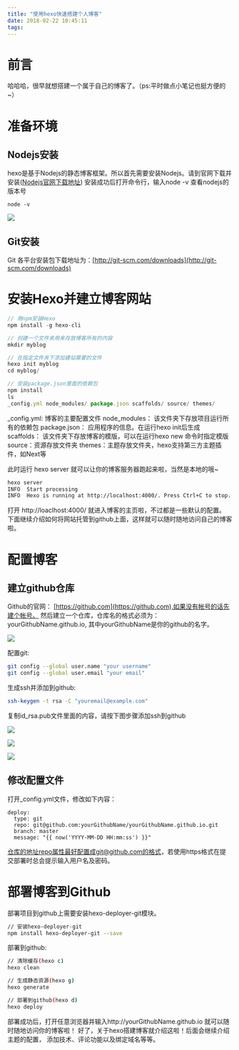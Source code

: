 ```yaml
---
title: "使用hexo快速搭建个人博客"
date: 2018-02-22 10:45:11
tags:
---
```


# 前言
哈哈哈，很早就想搭建一个属于自己的博客了。（ps:平时做点小笔记也挺方便的~）

# 准备环境
## Nodejs安装
hexo是基于Nodejs的静态博客框架。所以首先需要安装Nodejs。请到官网下载并安装([Nodejs官网下载地址](https://nodejs.org/en/))
安装成功后打开命令行，输入node -v 查看nodejs的版本号

```
node -v

```
![](/images/01.png)

## Git安装

Git 各平台安装包下载地址为：[http://git-scm.com/downloads](http://git-scm.com/downloads)

# 安装Hexo并建立博客网站

``` javascript
// 用npm安装Hexo
npm install -g hexo-cli

// 创建一个文件夹用来存放博客所有的内容
mkdir myblog

// 在指定文件夹下添加建站需要的文件
hexo init myblog
cd myblog/

// 安装package.json里面的依赖包
npm install
ls
_config.yml node_modules/ package.json scaffolds/ source/ themes/

```
_config.yml: 博客的主要配置文件
node_modules： 该文件夹下存放项目运行所有的依赖包
package.json： 应用程序的信息。在运行hexo init后生成
scaffolds： 该文件夹下存放博客的模版，可以在运行hexo new 命令时指定模版
source：资源存放文件夹
themes：主题存放文件夹，hexo支持第三方主题插件，如Next等

此时运行 hexo server 就可以让你的博客服务器跑起来啦，当然是本地的哦~

``` bash
hexo server
INFO  Start processing
INFO  Hexo is running at http://localhost:4000/. Press Ctrl+C to stop.
```
打开 http://loaclhost:4000/ 就进入博客的主页啦，不过都是一些默认的配置。
下面继续介绍如何将网站托管到github上面，这样就可以随时随地访问自己的博客啦。

# 配置博客

## 建立github仓库
Github的官网： [https://github.com](https://github.com),如果没有帐号的话先建个帐号。
然后建立一个仓库，仓库名的格式必须为： yourGithubName.github.io, 其中yourGithubName是你的github的名字。

![](/images/02.png)

配置git:

``` bash
git config --global user.name "your username"
git config --global user.email "your email"
```

生成ssh并添加到github:

``` bash
ssh-keygen -t rsa -C "youremail@example.com"
```
复制id_rsa.pub文件里面的内容，请按下图步骤添加ssh到github

![](/images/03.png)

![](/images/04.png)

![](/images/05.png)

## 修改配置文件
打开_config.yml文件，修改如下内容：

```
deploy:
  type: git
  repo: git@github.com:yourGithubName/yourGithubName.github.io.git
  branch: master
  message: "{{ now('YYYY-MM-DD HH:mm:ss') }}"

```
仓库的地址repo属性最好配置成git@github.com的格式，若使用https格式在提交部署时总会提示输入用户名及密码。

# 部署博客到Github
部署项目到github上需要安装hexo-deployer-git模块。

``` bash
// 安装hexo-deployer-git
npm install hexo-deployer-git --save
```
部署到github:
``` bash
// 清除缓存(hexo c)
hexo clean

// 生成静态资源(hexo g)
hexo generate

// 部署到github(hexo d)
hexo deploy
```
部署成功后，打开任意浏览器并输入http://yourGithubName.github.io 就可以随时随地访问你的博客啦！
好了，关于hexo搭建博客就介绍这啦！后面会继续介绍主题的配置， 添加技术、评论功能以及绑定域名等等。
